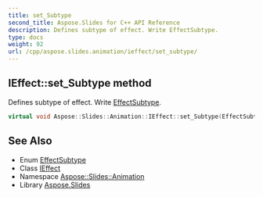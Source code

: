 ```yaml
---
title: set_Subtype
second_title: Aspose.Slides for C++ API Reference
description: Defines subtype of effect. Write EffectSubtype.
type: docs
weight: 92
url: /cpp/aspose.slides.animation/ieffect/set_subtype/
---
```

## IEffect::set_Subtype method


Defines subtype of effect. Write [EffectSubtype](../../effectsubtype/).

```cpp
virtual void Aspose::Slides::Animation::IEffect::set_Subtype(EffectSubtype value)=0
```

## See Also

* Enum [EffectSubtype](../../effectsubtype/)
* Class [IEffect](../)
* Namespace [Aspose::Slides::Animation](../../)
* Library [Aspose.Slides](../../../)

